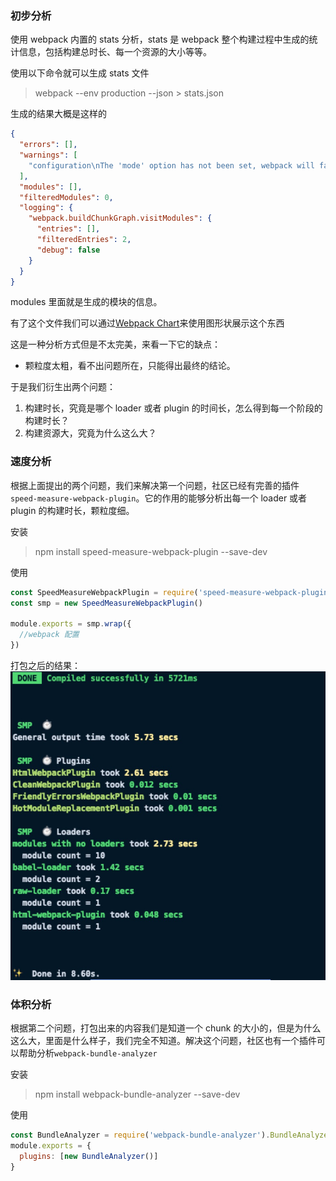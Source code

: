 ### 初步分析

使用 webpack 内置的 stats 分析，stats 是 webpack 整个构建过程中生成的统计信息，包括构建总时长、每一个资源的大小等等。

使用以下命令就可以生成 stats 文件

> webpack --env production --json > stats.json

生成的结果大概是这样的

```json
{
  "errors": [],
  "warnings": [
    "configuration\nThe 'mode' option has not been set, webpack will fallback to 'production' for this value. Set 'mode' option to 'development' or 'production' to enable defaults for each environment.\nYou can also set it to 'none' to disable any default behavior. Learn more: https://webpack.js.org/configuration/mode/"
  ],
  "modules": [],
  "filteredModules": 0,
  "logging": {
    "webpack.buildChunkGraph.visitModules": {
      "entries": [],
      "filteredEntries": 2,
      "debug": false
    }
  }
}
```

modules 里面就是生成的模块的信息。

有了这个文件我们可以通过[Webpack Chart](https://alexkuz.github.io/webpack-chart/)来使用图形状展示这个东西

这是一种分析方式但是不太完美，来看一下它的缺点：

- 颗粒度太粗，看不出问题所在，只能得出最终的结论。

于是我们衍生出两个问题：

1. 构建时长，究竟是哪个 loader 或者 plugin 的时间长，怎么得到每一个阶段的构建时长？
2. 构建资源大，究竟为什么这么大？

### 速度分析

根据上面提出的两个问题，我们来解决第一个问题，社区已经有完善的插件`speed-measure-webpack-plugin`。它的作用的能够分析出每一个 loader 或者 plugin 的构建时长，颗粒度细。

安装

> npm install speed-measure-webpack-plugin --save-dev

使用

```js
const SpeedMeasureWebpackPlugin = require('speed-measure-webpack-plugin')
const smp = new SpeedMeasureWebpackPlugin()

module.exports = smp.wrap({
  //webpack 配置
})
```

打包之后的结果：
![](https://raw.githubusercontent.com/hubvue/webpack-learn/master/image/webpack-analyzer-speed.jpeg)

### 体积分析

根据第二个问题，打包出来的内容我们是知道一个 chunk 的大小的，但是为什么这么大，里面是什么样子，我们完全不知道。解决这个问题，社区也有一个插件可以帮助分析`webpack-bundle-analyzer`

安装

> npm install webpack-bundle-analyzer --save-dev

使用

```js
const BundleAnalyzer = require('webpack-bundle-analyzer').BundleAnalyzerPlugin
module.exports = {
  plugins: [new BundleAnalyzer()]
}
```
